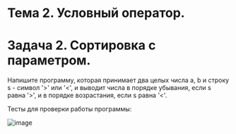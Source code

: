 # Тема 2. Условный оператор.
# Задача 2. Сортировка с параметром.

Напишите программу, которая принимает два целых числа a, b и строку s - символ '>' или '<', и выводит числа в порядке убывания, если s равна '>', и в порядке возрастания, если s равна '<'. 

Тесты для проверки работы программы:

![image](https://github.com/user-attachments/assets/994df2eb-ea74-427c-bcf5-3f1455168f18)
